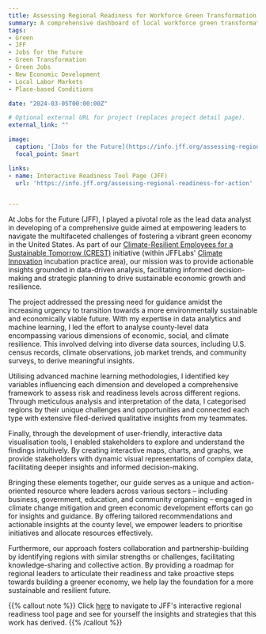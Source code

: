 ```yaml
---
title: Assessing Regional Readiness for Workforce Green Transformation
summary: A comprehensive dashboard of local workforce green transformation readiness designed to navigate the transition towards a vibrant green economy in the United States.
tags:
- Green
- JFF
- Jobs for the Future
- Green Transformation
- Green Jobs
- New Economic Development
- Local Labor Markets
- Place-based Conditions

date: "2024-03-05T00:00:00Z"

# Optional external URL for project (replaces project detail page).
external_link: ""

image:
  caption: '[Jobs for the Future](https://info.jff.org/assessing-regional-readiness-for-action)'
  focal_point: Smart

links:
- name: Interactive Readiness Tool Page (JFF)
  url: 'https://info.jff.org/assessing-regional-readiness-for-action'


---
```

At Jobs for the Future (JFF), I played a pivotal role as the lead data analyst in developing of a comprehensive guide aimed at empowering leaders to navigate the multifaceted challenges of fostering a vibrant green economy in the United States. As part of our [Climate-Resilient Employees for a Sustainable Tomorrow (CREST)](https://www.jff.org/idea/climate-resilient-employees-sustainable-tomorrow-crest/) initiative (within JFFLabs' [Climate Innovation](https://www.jff.org/work/jff-labs/jfflabs-incubation/jfflabs-climate-innovation/) incubation practice area), our mission was to provide actionable insights grounded in data-driven analysis, facilitating informed decision-making and strategic planning to drive sustainable economic growth and resilience.

The project addressed the pressing need for guidance amidst the increasing urgency to transition towards a more environmentally sustainable and economically viable future. With my expertise in data analytics and machine learning, I led the effort to analyse county-level data encompassing various dimensions of economic, social, and climate resilience. This involved delving into diverse data sources, including U.S. census records, climate observations, job market trends, and community surveys, to derive meaningful insights.

Utilising advanced machine learning methodologies, I identified key variables influencing each dimension and developed a comprehensive framework to assess risk and readiness levels across different regions. Through meticulous analysis and interpretation of the data, I categorised regions by their unique challenges and opportunities and connected each type with extensive filed-derived qualitative insights from my teammates.

Finally, through the development of user-friendly, interactive data visualisation tools, I enabled stakeholders to explore and understand the findings intuitively. By creating interactive maps, charts, and graphs, we provide stakeholders with dynamic visual representations of complex data, facilitating deeper insights and informed decision-making.

Bringing these elements together, our guide serves as a unique and action-oriented resource where leaders across various sectors – including business, government, education, and community organising – engaged in climate change mitigation and green economic development efforts can go for insights and guidance. By offering tailored recommendations and actionable insights at the county level, we empower leaders to prioritise initiatives and allocate resources effectively.

Furthermore, our approach fosters collaboration and partnership-building by identifying regions with similar strengths or challenges, facilitating knowledge-sharing and collective action. By providing a roadmap for regional leaders to articulate their readiness and take proactive steps towards building a greener economy, we help lay the foundation for a more sustainable and resilient future.

{{% callout note %}}
Click [here](https://info.jff.org/assessing-regional-readiness-for-action) to navigate to JFF's interactive regional readiness tool page and see for yourself the insights and strategies that this work has derived.
{{% /callout %}}

